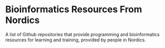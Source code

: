 # Bioinformatics Resources From Nordics

A list of Github repositories that provide programming and bioinformatics resources for learning and training, provided by people in Nordics.


